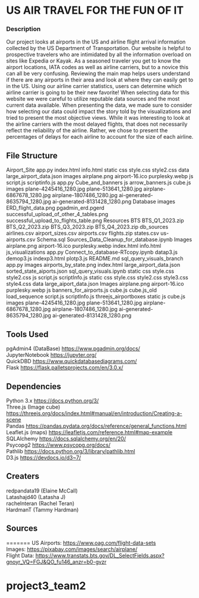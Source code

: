# US AIR TRAVEL FOR THE FUN OF IT

### Description
Our project looks at airports in the US and airline flight arrival information collected by the US Department of Transportation. Our website is helpful to prospective travelers who are intimidated by all the information overload on sites like Expedia or Kayak. As a seasoned traveler you get to know the airport locations, IATA codes as well as airline carriers, but to a novice this can all be very confusing. Reviewing the main map helps users understand if there are any airports in their area and look at where they can easily get to in the US. Using our airline carrier statistics, users can determine which airline carrier is going to be their new favorite!
When selecting data for this website we were careful to utilize reputable data sources and the most current data available. When presenting the data, we made sure to consider how selecting our data could impact the story told by the visualizations and tried to present the most objective views. While it was interesting to look at the airline carriers with the most delayed flights, that does not necessarily reflect the reliability of the airline. Rather, we chose to present the percentages of delays for each airline to account for the size of each airline.

## File Structure
Airport_Site 
    app.py 
    index.html 
    info.html 
    static 
        css 
            style.css 
            style2.css 
        data 
            large_airport_data.json 
        images 
            airplane.png 
            airport-16.ico 
            purplesky.webp 
        js 
            script.js 
            scriptinfo.js 
app.py 
Cube_and_banners 
    js 
        arrow_banners.js 
        cube.js 
        images 
            plane-4245416_1280.jpg 
            plane-513641_1280.jpg 
            airplane-6867678_1280.jpg 
            airplane-1807486_1280.jpg 
            ai-generated-8635794_1280.jpg 
            ai-generated-8131428_1280.png
Database 
    images 
        ERD_flight_data.png 
        pgadmin_erd.pgerd 
        successful_upload_of_other_4_tables.png 
        successful_upload_to_flights_table.png 
    Resources 
        BTS 
            BTS_Q1_2023.zip 
            BTS_Q2_2023.zip 
            BTS_Q3_2023.zip 
            BTS_Q4_2023.zip 
        db_sources 
            airlines.csv 
            airport_sizes.csv 
            airports.csv 
            flights.zip 
            states.csv 
        us-airports.csv 
    Schema.sql 
    Sources_Data_Cleanup_for_database.ipynb 
Images 
    airplane.png 
    airport-16.ico 
    purplesky.webp 
index.html 
info.html 
js_visualizations 
    app.py 
    Connect_to_database-RTcopy.ipynb 
    datap3.js 
    demop3.js 
    indexp3.html 
    plotp3.js 
README.md 
sql_query_visuals_branch 
    app.py 
    images 
        airports_by_state.png
    index.html 
    large_airport_data.json 
    sorted_state_aiports.json 
    sql_query_visuals.ipynb 
    static 
        css 
            style.css 
            style2.css 
        js 
            script.js 
            scriptInfo.js 
static 
    css 
        style.css 
        style2.css 
        style3.css 
        style4.css 
    data 
        large_aiport_data.json 
    Images 
        airplane.png 
        airport-16.ico 
        purplesky.webp 
    js 
        banners_for_airports.js 
        cube.js 
        cube.js_old 
        load_sequence 
        script.js 
        scriptInfo.js 
threejs_airportboxes 
    static 
        js 
            cube.js 
            images 
                plane-4245416_1280.jpg 
                plane-513641_1280.jpg 
                airplane-6867678_1280.jpg 
                airplane-1807486_1280.jpg 
                ai-generated-8635794_1280.jpg 
                ai-generated-8131428_1280.png

## Tools Used
pgAdmin4 (DataBase) https://www.pgadmin.org/docs/<br>
JupyterNotebook https://jupyter.org/<br>
QuickDBD https://www.quickdatabasediagrams.com/<br>
Flask https://flask.palletsprojects.com/en/3.0.x/<br>
## Dependencies
Python 3.x https://docs.python.org/3/<br>
Three.js (Image cube) https://threejs.org/docs/index.html#manual/en/introduction/Creating-a-scene<br>
Pandas https://pandas.pydata.org/docs/reference/general_functions.html<br>
Leaflet.js (maps) https://leafletjs.com/reference.html#map-example<br>
SQLAlchemy https://docs.sqlalchemy.org/en/20/<br>
Psycopg2 https://www.psycopg.org/docs/<br>
Pathlib https://docs.python.org/3/library/pathlib.html<br>
D3.js https://devdocs.io/d3~7/<br>

## Creaters
redpandata19 (Elaine McCall)<br>
Latashajd40 (Latasha J)<br>
rachelnteran (Rachel Teran)<br>
HardmanT (Tammy Hardman)<br>
## Sources
=======
US Airports: https://www.oag.com/flight-data-sets <br>
Images: https://pixabay.com/images/search/airplane/ <br>
Flight Data: https://www.transtats.bts.gov/DL_SelectFields.aspx?gnoyr_VQ=FGJ&QO_fu146_anzr=b0-gvzr
# project3_team2
